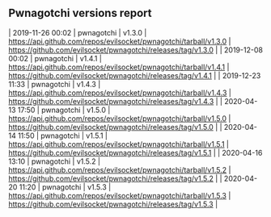 ## Pwnagotchi versions report

| 2019-11-26 00:02 | pwnagotchi | v1.3.0 | https://api.github.com/repos/evilsocket/pwnagotchi/tarball/v1.3.0 | https://github.com/evilsocket/pwnagotchi/releases/tag/v1.3.0 |
| 2019-12-08 00:02 | pwnagotchi | v1.4.1 | https://api.github.com/repos/evilsocket/pwnagotchi/tarball/v1.4.1 | https://github.com/evilsocket/pwnagotchi/releases/tag/v1.4.1 |
| 2019-12-23 11:33 | pwnagotchi | v1.4.3 | https://api.github.com/repos/evilsocket/pwnagotchi/tarball/v1.4.3 | https://github.com/evilsocket/pwnagotchi/releases/tag/v1.4.3 |
| 2020-04-13 17:50 | pwnagotchi | v1.5.0 | https://api.github.com/repos/evilsocket/pwnagotchi/tarball/v1.5.0 | https://github.com/evilsocket/pwnagotchi/releases/tag/v1.5.0 |
| 2020-04-14 11:50 | pwnagotchi | v1.5.1 | https://api.github.com/repos/evilsocket/pwnagotchi/tarball/v1.5.1 | https://github.com/evilsocket/pwnagotchi/releases/tag/v1.5.1 |
| 2020-04-16 13:10 | pwnagotchi | v1.5.2 | https://api.github.com/repos/evilsocket/pwnagotchi/tarball/v1.5.2 | https://github.com/evilsocket/pwnagotchi/releases/tag/v1.5.2 |
| 2020-04-20 11:20 | pwnagotchi | v1.5.3 | https://api.github.com/repos/evilsocket/pwnagotchi/tarball/v1.5.3 | https://github.com/evilsocket/pwnagotchi/releases/tag/v1.5.3 |
